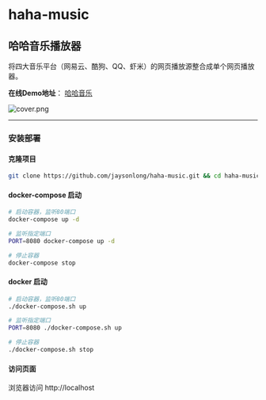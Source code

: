 # haha-music
## 哈哈音乐播放器

将四大音乐平台（网易云、酷狗、QQ、虾米）的网页播放源整合成单个网页播放器。

**在线Demo地址**： [哈哈音乐](http://jaysonl.top/haha-music/)

![cover.png](./resource/cover.png)



------

### 安装部署

#### 克隆项目

```bash
git clone https://github.com/jaysonlong/haha-music.git && cd haha-music
```

#### docker-compose 启动

```bash
# 启动容器，监听80端口
docker-compose up -d

# 监听指定端口
PORT=8080 docker-compose up -d

# 停止容器
docker-compose stop
```

#### docker 启动

```bash
# 启动容器，监听80端口
./docker-compose.sh up

# 监听指定端口
PORT=8080 ./docker-compose.sh up

# 停止容器
./docker-compose.sh stop
```

#### 访问页面

浏览器访问 http://localhost